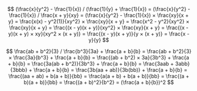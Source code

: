 $$
(\frac{x}{y^2} - \frac{1}{x}) / (\frac{1}{y} + \frac{1}{x})
= (\frac{x}{y^2} - \frac{1}{x}) / \frac{x + y}{xy}
= (\frac{x}{y^2} - \frac{1}{x}) × \frac{xy}{x + y}
= \frac{x(x) - y^2(1)}{xy^2} × \frac{xy}{x + y}
= \frac{x^2 - y^2}{xy^2} × \frac{xy}{x + y}
= \frac{(x - y)(x + y)}{xy^2} × \frac{xy}{x + y}
= \frac{(x - y)(x + y) × xy}{xy^2 × (x + y)}
= \frac{(x - y)(x + y)}{y × (x + y)}
= \frac{x - y}{y}
$$

$$
\frac{ab + b^2}{3} / \frac{b^3}{3a} + \frac{a + b}{b}
= \frac{ab + b^2}{3} × \frac{3a}{b^3} + \frac{a + b}{b}
= \frac{(ab + b^2) × 3a}{3b^3} + \frac{a + b}{b}
= \frac{3a(ab + b^2)}{3b^3} + \frac{a + b}{b}
= \frac{3aab + 3abb}{3bbb} + \frac{a + b}{b}
= \frac{3b(aa + ab)}{3b(bb)} + \frac{a + b}{b}
= \frac{(aa + ab) + b(a + b)}{bb}
= \frac{a(a + b) + b(a + b)}{bb}
= \frac{(a + b)(a + b)}{bb}
= \frac{(a + b)^2}{b^2}
= (\frac{a + b}{b})^2
$$

